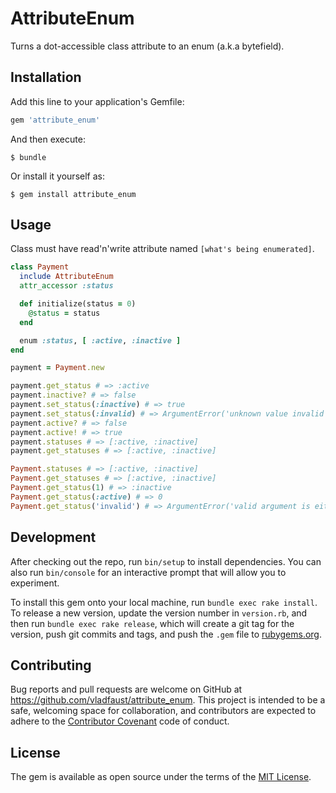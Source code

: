 # AttributeEnum

Turns a dot-accessible class attribute to an enum (a.k.a bytefield).

## Installation

Add this line to your application's Gemfile:

```ruby
gem 'attribute_enum'
```

And then execute:

    $ bundle

Or install it yourself as:

    $ gem install attribute_enum

## Usage

Class must have read'n'write attribute named `[what's being enumerated]`.

```ruby
class Payment
  include AttributeEnum
  attr_accessor :status

  def initialize(status = 0)
    @status = status
  end

  enum :status, [ :active, :inactive ]
end

payment = Payment.new

payment.get_status # => :active
payment.inactive? # => false
payment.set_status(:inactive) # => true
payment.set_status(:invalid) # => ArgumentError('unknown value invalid')
payment.active? # => false
payment.active! # => true
payment.statuses # => [:active, :inactive]
payment.get_statuses # => [:active, :inactive]

Payment.statuses # => [:active, :inactive]
Payment.get_statuses # => [:active, :inactive]
Payment.get_status(1) # => :inactive
Payment.get_status(:active) # => 0
Payment.get_status('invalid') # => ArgumentError('valid argument is either Integer or Symbol')

```

## Development

After checking out the repo, run `bin/setup` to install dependencies. You can also run `bin/console` for an interactive prompt that will allow you to experiment.

To install this gem onto your local machine, run `bundle exec rake install`. To release a new version, update the version number in `version.rb`, and then run `bundle exec rake release`, which will create a git tag for the version, push git commits and tags, and push the `.gem` file to [rubygems.org](https://rubygems.org).

## Contributing

Bug reports and pull requests are welcome on GitHub at https://github.com/vladfaust/attribute_enum. This project is intended to be a safe, welcoming space for collaboration, and contributors are expected to adhere to the [Contributor Covenant](http://contributor-covenant.org) code of conduct.


## License

The gem is available as open source under the terms of the [MIT License](http://opensource.org/licenses/MIT).


